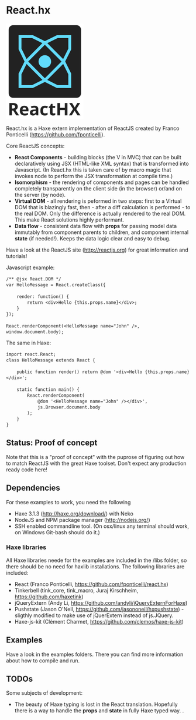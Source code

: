 # React.hx

![React.hx](/react-hx.png?raw=true "React.hx")

React.hx is a Haxe extern implementation of ReactJS created by Franco Ponticelli (https://github.com/fponticelli).

Core ReactJS concepts:
- **React Components** - building blocks (the V in MVC) that can be built declaratively using JSX (HTML-like XML syntax) that is transformed into Javascript. (In React.hx this is taken care of by macro magic that invokes node to perform the JSX transformation at compile time.)
- **Isomorphism** - the rendering of components and pages can be handled completely transparently on the client side (in the browser) or/and on the server (by node).
- **Virtual DOM** - all rendering is peformed in two steps: first to a Virtual DOM that is blazingly fast, then - after a diff calculation is performed - to the real DOM. Only the difference is actually rendered to the real DOM. This make React solutions highly performant.
- **Data flow** - consistent data flow with **props** for passing model data immutably from component parents to children, and component internal **state** (if needed!). Keeps the data logic clear and easy to debug.

Have a look at the ReactJS site (http://reactjs.org) for great information and tutorials!

Javascript example:
```
/** @jsx React.DOM */
var HelloMessage = React.createClass({
	
	render: function() {
		return <div>Hello {this.props.name}</div>;
	}
});

React.renderComponent(<HelloMessage name="John" />, window.document.body);
```

The same in Haxe:
```
import react.React;
class HelloMessage extends React {	
	
	public function render() return @dom '<div>Hello {this.props.name}</div>';
	
	static function main() {
		React.renderComponent(
			@dom '<HelloMessage name="John" /></div>',
			js.Browser.document.body
		);
	}	
}
```
	
## Status: Proof of concept

Note that this is a "proof of concept" with the puprose of figuring out how to match ReactJS with the great Haxe toolset.
Don't expect any production ready code here!

## Dependencies

For these examples to work, you need the following

- Haxe 3.1.3 (http://haxe.org/download/) with Neko
- NodeJS and NPM package manager (http://nodejs.org/)	
- SSH enabled commandline tool. (On osx/linux any terminal should work, on Windows Git-bash should do it.)

### Haxe libraries

All Haxe libraries neede for the examples are included in the /libs folder, so there should be no need for haxlib installations. The following libraries are included:
- React (Franco Ponticelli, https://github.com/fponticelli/react.hx)
- Tinkerbell (tink_core, tink_macro, Juraj Kirschheim, https://github.com/haxetink)
- jQueryExtern (Andy Li, https://github.com/andyli/jQueryExternForHaxe)
- Pushstate (Jason O'Neil, https://github.com/jasononeil/hxpushstate) - sligthly modified to make use of jQuerExtern instead of js.JQuery.
- Haxe-js-kit (Clément Charmet, https://github.com/clemos/haxe-js-kit)

## Examples

Have a look in the examples folders. There you can find more information about how to compile and run.

## TODOs

Some subjects of development:
- The beauty of Haxe typing is lost in the React translation. Hopefully there is a way to handle the **props** and **state** in fully Haxe typed way.
.
